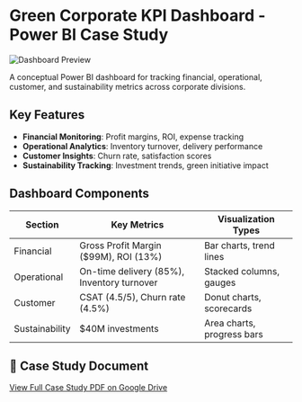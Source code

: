 # Green Corporate KPI Dashboard - Power BI Case Study

![Dashboard Preview]([[assets/dashboard-preview.png](https://github.com/rizzi-uwu/green-corporate-dashboard/blob/1d13bfdd2bf96373b94c2428c404809de771a8fc/Green%20Corporate%20KPI%20Review%20Dashboard%20Presentation%20-%201.PNG)](https://github.com/rizzi-uwu/green-corporate-dashboard/blob/7a0e571bb43259444f6dbe990fe81f66cad69e19/Green%20Corporate%20KPI%20Review%20Dashboard%20Presentation%20-%205.PNG))

A conceptual Power BI dashboard for tracking financial, operational, customer, and sustainability metrics across corporate divisions.

## Key Features
- **Financial Monitoring**: Profit margins, ROI, expense tracking
- **Operational Analytics**: Inventory turnover, delivery performance
- **Customer Insights**: Churn rate, satisfaction scores
- **Sustainability Tracking**: Investment trends, green initiative impact

## Dashboard Components
| Section | Key Metrics | Visualization Types |
|---------|------------|---------------------|
| Financial | Gross Profit Margin ($99M), ROI (13%) | Bar charts, trend lines |
| Operational | On-time delivery (85%), Inventory turnover | Stacked columns, gauges |
| Customer | CSAT (4.5/5), Churn rate (4.5%) | Donut charts, scorecards |
| Sustainability | $40M investments | Area charts, progress bars |

## 📂 Case Study Document
[View Full Case Study PDF on Google Drive](https://drive.google.com/file/d/1m4enQllKz5pHaf6ZgIEOhPIjnuD0z0ar/view?usp=share_link)


